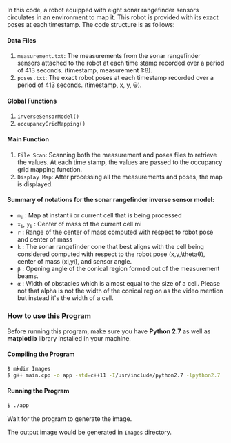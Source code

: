 In this code, a robot equipped with eight sonar rangefinder sensors circulates in an environment to map it. This robot is provided with its exact poses at each timestamp. The code structure is as follows:

#### Data Files
1. ```measurement.txt```: The measurements from the sonar rangefinder sensors attached to the robot at each time stamp recorded over a period of 413 seconds. (timestamp, measurement 1:8).
2. ```poses.txt```: The exact robot poses at each timestamp recorded over a period of 413 seconds. (timestamp, x, y, ϴ).

#### Global Functions
1. ```inverseSensorModel()```
2. ```occupancyGridMapping()```

#### Main Function
1. ```File Scan```: Scanning both the measurement and poses files to retrieve the values. At each time stamp, the values are passed to the occupancy grid mapping function.
2. ```Display Map```: After processing all the measurements and poses, the map is displayed.

#### Summary of notations for the sonar rangefinder inverse sensor model:

- ```m```<sub>```i```</sub> : Map at instant i or current cell that is being processed
- ```x```<sub>```i```</sub>, ```y```<sub>```i```</sub> : Center of mass of the current cell mi
- ```r``` : Range of the center of mass computed with respect to robot pose and center of mass
- ```k``` : The sonar rangefinder cone that best aligns with the cell being considered computed with respect to the robot pose (x,y,\thetaθ), center of mass (xi,yi), and sensor angle.
- ```β``` : Opening angle of the conical region formed out of the measurement beams.
- ```α``` : Width of obstacles which is almost equal to the size of a cell. Please not that alpha is not the width of the conical region as the video mention but instead it's the width of a cell.


### How to use this Program
Before running this program, make sure you have **Python 2.7** as well as **matplotlib** library installed in your machine.

#### Compiling the Program
```sh
$ mkdir Images
$ g++ main.cpp -o app -std=c++11 -I/usr/include/python2.7 -lpython2.7
```

#### Running the Program
```sh
$ ./app
```
Wait for the program to generate the image.

The output image would be generated in ```Images``` directory.